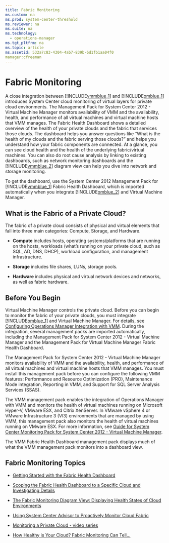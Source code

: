 ```yaml
---
title: Fabric Monitoring
ms.custom: na
ms.prod: system-center-threshold
ms.reviewer: na
ms.suite: na
ms.technology: 
  - operations-manager
ms.tgt_pltfrm: na
ms.topic: article
ms.assetid: 532a7c83-4304-4ab7-839b-6d1fb1aa04f0
manager:cfreeman
---
```

# Fabric Monitoring
A close integration between [!INCLUDE[vmmblue_1](../../om/manage/includes/vmmblue_1_md.md)] and [!INCLUDE[omblue_1](../../om/manage/includes/omblue_1_md.md)] introduces System Center cloud monitoring of virtual layers for private cloud environments. The Management Pack for System Center 2012 \- Virtual Machine Manager monitors availability of VMM and the availability, health, and performance of all virtual machines and virtual machine hosts that VMM manages. The Fabric Health Dashboard shows a detailed overview of the health of your private clouds and the fabric that services those clouds. The dashboard helps you answer questions like “What is the health of my clouds and the fabric serving those clouds?” and helps you understand how your fabric components are connected. At a glance, you can see cloud health and the health of the underlying fabric\/virtual machines. You can also do root cause analysis by linking to existing dashboards, such as network monitoring dashboards and the [!INCLUDE[vmmblue_2](../../om/manage/includes/vmmblue_2_md.md)] diagram view can help you dive into network and storage monitoring.  
  
To get the dashboard, use the System Center 2012 Management Pack for [!INCLUDE[vmmblue_1](../../om/manage/includes/vmmblue_1_md.md)] Fabric Health Dashboard, which is imported automatically when you integrate [!INCLUDE[omblue_2](../../om/manage/includes/omblue_2_md.md)] and Virtual Machine Manager.  
  
## What is the Fabric of a Private Cloud?  
The fabric of a private cloud consists of physical and virtual elements that fall into three main categories: Compute, Storage, and Hardware.  
  
-   **Compute** includes hosts, operating systems\/platforms that are running on the hosts, workloads \(what’s running on your private cloud, such as SQL, AD, DNS, DHCP\), workload configuration, and management infrastructure.  
  
-   **Storage** includes file shares, LUNs, storage pools.  
  
-   **Hardware** includes physical and virtual network devices and networks, as well as fabric hardware.  
  
## Before You Begin  
Virtual Machine Manager controls the private cloud. Before you can begin to monitor the fabric of your private clouds, you must integrate [!INCLUDE[omblue_1](../../om/manage/includes/omblue_1_md.md)] and Virtual Machine Manager. For details, see [Configuring Operations Manager Integration with VMM](http://go.microsoft.com/fwlink/?LinkId=325587). During the integration, several management packs are imported automatically, including the Management Pack for System Center 2012 \- Virtual Machine Manager and the Management Pack for Virtual Machine Manager Fabric Health Dashboard.  
  
The Management Pack for System Center 2012 \- Virtual Machine Manager monitors availability of VMM and the availability, health, and performance of all virtual machines and virtual machine hosts that VMM manages. You must install this management pack before you can configure the following VMM features: Performance and Resource Optimization \(PRO\), Maintenance Mode integration, Reporting in VMM, and Support for SQL Server Analysis Services \(SSAS\).  
  
The VMM management pack enables the integration of Operations Manager with VMM and monitors the health of virtual machines running on Microsoft Hyper\-V, VMware ESX, and Citrix XenServer. In VMware vSphere 4 or VMware Infrastructure 3 \(VI3\) environments that are managed by using VMM, this management pack also monitors the health of virtual machines running on VMware ESX. For more information, see [Guide for System Center Monitoring Pack for System Center 2012 \- Virtual Machine Manager](http://technet.microsoft.com/library/jj126988.aspx).  
  
The VMM Fabric Health Dashboard management pack displays much of what the VMM management pack monitors into a dashboard view.  
  
## Fabric Monitoring Topics  
  
-   [Getting Started with the Fabric Health Dashboard](../../om/manage/Getting-Started-with-the-Fabric-Health-Dashboard.md)  
  
-   [Scoping the Fabric Health Dashboard to a Specific Cloud and Investigating Details](../../om/manage/Scoping-the-Fabric-Health-Dashboard-to-a-Specific-Cloud-and-Investigating-Details.md)  
  
-   [The Fabric Monitoring Diagram View: Displaying Health States of Cloud Environments](../Topic/The%20Fabric%20Monitoring%20Diagram%20View:%20Displaying%20Health%20States%20of%20Cloud%20Environments.md)  
  
-   [Using System Center Advisor to Proactively Monitor Cloud Fabric](../../om/manage/Using-System-Center-Advisor-to-Proactively-Monitor-Cloud-Fabric.md)  
  
-   [Monitoring a Private Cloud \- video series](https://curah.microsoft.com/217123/monitoring-a-private-cloud-video-series)  
  
-   [How Healthy is Your Cloud? Fabric Monitoring Can Tell...](http://curah.microsoft.com/42340/how-healthy-is-your-cloud-fabric-monitoring-can-tell)  
  
